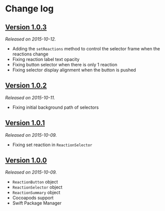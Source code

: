 # Change log

## [Version 1.0.3](https://github.com/yannickl/Reactions/releases/tag/1.0.3)
*Released on 2015-10-12.*

- Adding the `setReactions` method to control the selector frame when the reactions change
- Fixing reaction label text opacity
- Fixing button selector when there is only 1 reaction
- Fixing selector display alignment when the button is pushed

## [Version 1.0.2](https://github.com/yannickl/Reactions/releases/tag/1.0.2)
*Released on 2015-10-11.*

- Fixing initial background path of selectors

## [Version 1.0.1](https://github.com/yannickl/Reactions/releases/tag/1.0.1)
*Released on 2015-10-09.*

- Fixing set reaction in `ReactionSelector`

## [Version 1.0.0](https://github.com/yannickl/Reactions/releases/tag/1.0.0)
*Released on 2015-10-09.*

- `ReactionButton` object
- `ReactionSelector` object
- `ReactionSummary` object
- Cocoapods support
- Swift Package Manager

